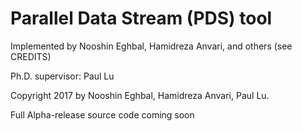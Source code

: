 # Parallel Data Stream (PDS) tool

Implemented by Nooshin Eghbal, Hamidreza Anvari, and others (see CREDITS)

Ph.D. supervisor:  Paul Lu

Copyright 2017 by Nooshin Eghbal, Hamidreza Anvari, Paul Lu.

Full Alpha-release source code coming soon
